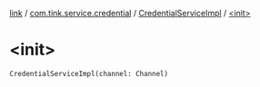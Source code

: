 [link](../../index.md) / [com.tink.service.credential](../index.md) / [CredentialServiceImpl](index.md) / [&lt;init&gt;](./-init-.md)

# &lt;init&gt;

`CredentialServiceImpl(channel: Channel)`